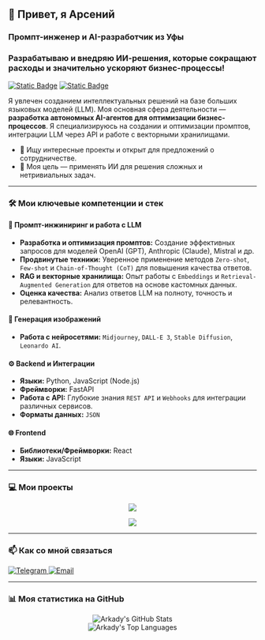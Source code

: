 ## 👋 Привет, я Арсений
### Промпт-инженер и AI-разработчик из Уфы

### Разрабатываю и внедряю ИИ-решения, которые сокращают расходы и значительно ускоряют бизнес-процессы!

<p align="left">
  <a href="https://zerocoder.ru/" target="_blank"><img alt="Static Badge" src="https://img.shields.io/badge/Выпускник-Zerocoder-blue?style=for-the-badge"></a>
  <a href="#"><img alt="Static Badge" src="https://img.shields.io/badge/Статус-Открыт_к_предложениям-brightgreen?style=for-the-badge"></a>
</p>

Я увлечен созданием интеллектуальных решений на базе больших языковых моделей (LLM). Моя основная сфера деятельности — **разработка автономных AI-агентов для оптимизации бизнес-процессов**. Я специализируюсь на создании и оптимизации промптов, интеграции LLM через API и работе с векторными хранилищами.

- 🚀 Ищу интересные проекты и открыт для предложений о сотрудничестве.
- 🌱 Моя цель — применять ИИ для решения сложных и нетривиальных задач.

---

### 🛠️ Мои ключевые компетенции и стек

#### 🤖 Промпт-инжиниринг и работа с LLM
- **Разработка и оптимизация промптов:** Создание эффективных запросов для моделей OpenAI (GPT), Anthropic (Claude), Mistral и др.
- **Продвинутые техники:** Уверенное применение методов `Zero-shot`, `Few-shot` и `Chain-of-Thought (CoT)` для повышения качества ответов.
- **RAG и векторные хранилища:** Опыт работы с `Embeddings` и `Retrieval-Augmented Generation` для ответов на основе кастомных данных.
- **Оценка качества:** Анализ ответов LLM на полноту, точность и релевантность.

#### 🎨 Генерация изображений
- **Работа с нейросетями:** `Midjourney`, `DALL-E 3`, `Stable Diffusion`, `Leonardo AI`.

#### ⚙️ Backend и Интеграции
- **Языки:** Python, JavaScript (Node.js)
- **Фреймворки:** FastAPI
- **Работа с API:** Глубокие знания `REST API` и `Webhooks` для интеграции различных сервисов.
- **Форматы данных:** `JSON`

#### 🌐 Frontend
- **Библиотеки/Фреймворки:** React
- **Языки:** JavaScript

---

### 💻 Мои проекты

<p align="center">
  <a href="https://github.com/goodman-rb/audio-inspector-app">
    <img align="center" src="https://github-readme-stats.vercel.app/api/pin/?username=goodman-rb&repo=audio-inspector-app&theme=dracula&locale=ru" />
  </a>
</p>

<p align="center">
  <a href="https://github.com/goodman-rb/ai-resume-analyzer">
    <img align="center" src="https://github-readme-stats.vercel.app/api/pin/?username=goodman-rb&repo=ai-resume-analyzer&theme=dracula&locale=ru" />
  </a>
</p>

---

### 📫 Как со мной связаться

<p align="left">
  <a href="https://t.me/Ar4y_suv" target="_blank">
    <img src="https://img.shields.io/badge/Telegram-2CA5E0?style=for-the-badge&logo=telegram&logoColor=white" alt="Telegram"/>
  </a>
  <a href="mailto:suvorov_ufa@vk.com">
    <img src="https://img.shields.io/badge/Email-D14836?style=for-the-badge&logo=gmail&logoColor=white" alt="Email"/>
  </a>
</p>

---

### 📊 Моя статистика на GitHub

<p align="center">
  <img align="center" src="https://github-readme-stats.vercel.app/api?username=goodman-rb&show_icons=true&locale=ru&theme=dracula&count_private=true" alt="Arkady's GitHub Stats" />
  <br/>
  <img align="center" src="https://github-readme-stats.vercel.app/api/top-langs?username=goodman-rb&show_icons=true&locale=ru&layout=compact&theme=dracula" alt="Arkady's Top Languages" />
</p>

